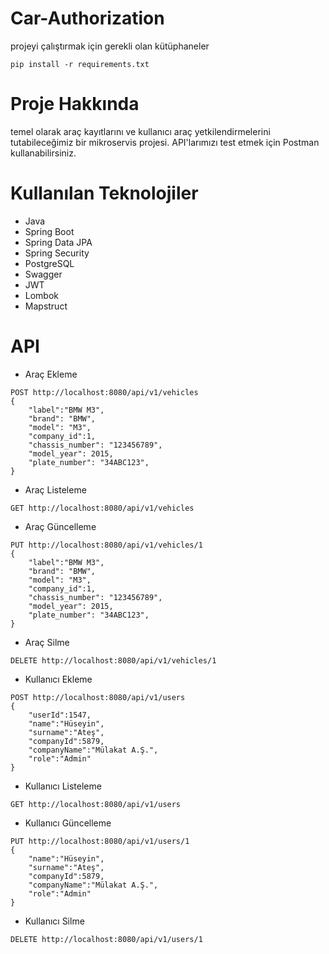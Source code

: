 # Car-Authorization
projeyi çalıştırmak için gerekli olan kütüphaneler
```
pip install -r requirements.txt
```
# Proje Hakkında
temel olarak araç kayıtlarını ve kullanıcı araç yetkilendirmelerini tutabileceğimiz bir mikroservis projesi.
API'larımızı test etmek için Postman kullanabilirsiniz.
# Kullanılan Teknolojiler
- Java
- Spring Boot
- Spring Data JPA
- Spring Security
- PostgreSQL
- Swagger
- JWT
- Lombok
- Mapstruct

# API
- Araç Ekleme
```
POST http://localhost:8080/api/v1/vehicles
{
    "label":"BMW M3",
    "brand": "BMW",
    "model": "M3",
    "company_id":1,
    "chassis_number": "123456789",
    "model_year": 2015,
    "plate_number": "34ABC123",
}
```
- Araç Listeleme
```
GET http://localhost:8080/api/v1/vehicles
```
- Araç Güncelleme
```
PUT http://localhost:8080/api/v1/vehicles/1
{
    "label":"BMW M3",
    "brand": "BMW",
    "model": "M3",
    "company_id":1,
    "chassis_number": "123456789",
    "model_year": 2015,
    "plate_number": "34ABC123",
}
```
- Araç Silme
```
DELETE http://localhost:8080/api/v1/vehicles/1
```
- Kullanıcı Ekleme
```
POST http://localhost:8080/api/v1/users
{ 
    "userId":1547, 
    "name":"Hüseyin", 
    "surname":"Ateş", 
    "companyId":5879, 
    "companyName":"Mülakat A.Ş.", 
    "role":"Admin"
} 
```
- Kullanıcı Listeleme
```
GET http://localhost:8080/api/v1/users
```
- Kullanıcı Güncelleme
```
PUT http://localhost:8080/api/v1/users/1
{ 
    "name":"Hüseyin", 
    "surname":"Ateş", 
    "companyId":5879, 
    "companyName":"Mülakat A.Ş.", 
    "role":"Admin"
} 
```
- Kullanıcı Silme
```
DELETE http://localhost:8080/api/v1/users/1
```

